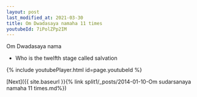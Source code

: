 ```yaml
---
layout: post
last_modified_at: 2021-03-30
title: Om Dwadasaya namaha 11 times
youtubeId: 7iPolZPp2IM
---
```

 
 
Om Dwadasaya nama 
 
 -  Who is the twelfth stage called salvation 
 
  
 
  
 
 
 
 
 
 


{% include youtubePlayer.html id=page.youtubeId %}
 
[Next]({{ site.baseurl }}{% link  split1/_posts/2014-01-10-Om sudarsanaya namaha 11 times.md%})
 
